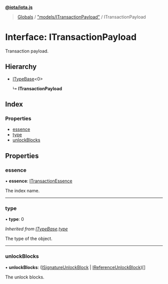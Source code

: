 **[@iota/iota.js](../README.md)**

> [Globals](../README.md) / ["models/ITransactionPayload"](../modules/_models_itransactionpayload_.md) / ITransactionPayload

# Interface: ITransactionPayload

Transaction payload.

## Hierarchy

* [ITypeBase](_models_itypebase_.itypebase.md)<0\>

  ↳ **ITransactionPayload**

## Index

### Properties

* [essence](_models_itransactionpayload_.itransactionpayload.md#essence)
* [type](_models_itransactionpayload_.itransactionpayload.md#type)
* [unlockBlocks](_models_itransactionpayload_.itransactionpayload.md#unlockblocks)

## Properties

### essence

•  **essence**: [ITransactionEssence](_models_itransactionessence_.itransactionessence.md)

The index name.

___

### type

•  **type**: 0

*Inherited from [ITypeBase](_models_itypebase_.itypebase.md).[type](_models_itypebase_.itypebase.md#type)*

The type of the object.

___

### unlockBlocks

•  **unlockBlocks**: ([ISignatureUnlockBlock](_models_isignatureunlockblock_.isignatureunlockblock.md) \| [IReferenceUnlockBlock](_models_ireferenceunlockblock_.ireferenceunlockblock.md))[]

The unlock blocks.
